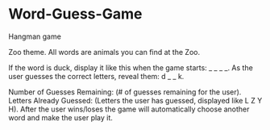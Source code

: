 # Word-Guess-Game

Hangman game

Zoo theme.
All words are animals you can find at the Zoo.

If the word is duck, display it like this when the game starts: _ _ _  _.
As the user guesses the correct letters, reveal them: d _  _ k.

Number of Guesses Remaining: (# of guesses remaining for the user).
Letters Already Guessed: (Letters the user has guessed, displayed like L Z Y H).
After the user wins/loses the game will automatically choose another word and make the user play it.
